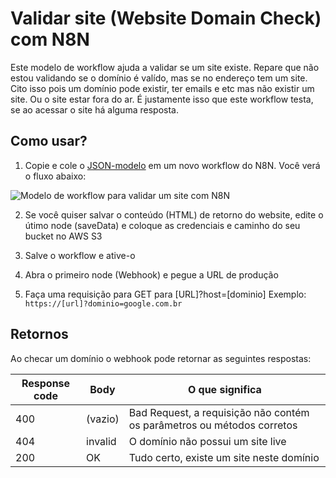 # Validar site (Website Domain Check) com N8N

Este modelo de workflow ajuda a validar se um site existe.
Repare que não estou validando se o domínio é valído, mas se no endereço tem um site. Cito isso pois um domínio pode existir, ter emails e etc mas não existir um site. Ou o site estar fora do ar. É justamente isso que este workflow testa, se ao acessar o site há alguma resposta.

## Como usar?
1. Copie e cole o [JSON-modelo](https://raw.githubusercontent.com/fcarbonare/fcarbonare/main/n8n/samples/src/websitecheck.json) em um novo workflow do N8N. Você verá o fluxo abaixo:

![Modelo de workflow para validar um site com N8N](https://github.com/user-attachments/assets/4b2e8f3c-30af-4daf-9447-f1c019445234)

2. Se você quiser salvar o conteúdo (HTML) de retorno do website, edite o útimo node (saveData) e coloque as credenciais e caminho do seu bucket no AWS S3

3. Salve o workflow e ative-o

4. Abra o primeiro node (Webhook) e pegue a URL de produção

5. Faça uma requisição para GET para [URL]?host=[dominio]
Exemplo:
`https://[url]?dominio=google.com.br`

## Retornos

Ao checar um domínio o webhook pode retornar as seguintes respostas:

| Response code | Body    | O que significa |
| ------------- | ------- | --------------- |
| 400           | (vazio) | Bad Request, a requisição não contém os parâmetros ou métodos corretos |
| 404           | invalid | O domínio não possui um site live |
| 200           | OK      | Tudo certo, existe um site neste domínio |